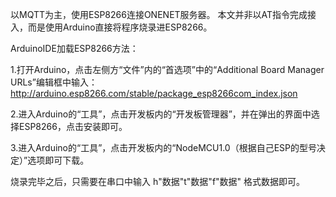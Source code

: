 以MQTT为主，使用ESP8266连接ONENET服务器。
本文并非以AT指令完成接入，而是使用Arduino直接将程序烧录进ESP8266。

ArduinoIDE加载ESP8266方法：

1.打开Arduino，点击左侧方“文件”内的“首选项”中的“Additional Board Manager URLs”编辑框中输入：
http://arduino.esp8266.com/stable/package_esp8266com_index.json

2.进入Arduino的“工具”，点击开发板内的“开发板管理器”，并在弹出的界面中选择ESP8266，点击安装即可。

3.进入Arduino的“工具”，点击开发板内的“NodeMCU1.0（根据自己ESP的型号决定）”选项即可下载。

烧录完毕之后，只需要在串口中输入 
h"数据"t"数据"f"数据"
格式数据即可。
